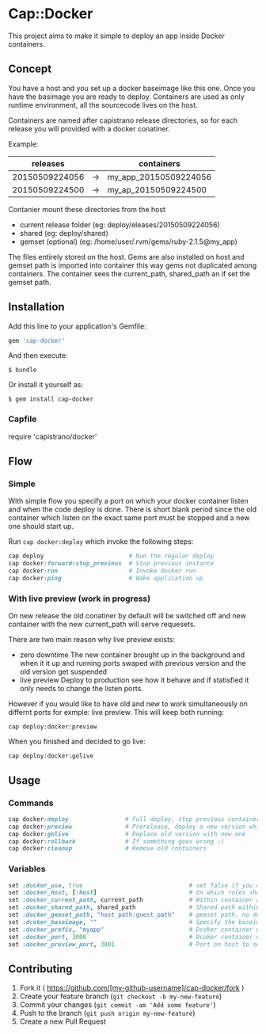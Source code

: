 # Cap::Docker

This project aims to make it simple to deploy an app inside Docker containers.

## Concept

You have a host and you set up a docker baseimage like this one. Once you have the basimage you are ready to deploy.
Containers are used as only runtime environment, all the sourcecode lives on the host.

Containers are named after capistrano release directories, so for each release you will provided with a docker conatiner.

Example:

releases         |    | containers
-----------------|----|----------------------
20150509224056   | -> | my_app_20150509224056
20150509224500   | -> | my_ap_20150509224500

Contanier mount these directories from the host
* current release folder (eg: deploy/eleases/20150509224056)
* shared                 (eg: deploy/shared)
* gemset (optional)      (eg: /home/user/.rvm/gems/ruby-2.1.5@my_app)

The files entirely stored on the host.
Gems are also installed on host and gemset path is imported into container this way gems not duplicated among containers. The container sees the current_path, shared_path an if set the gemset path.

## Installation

Add this line to your application's Gemfile:

```ruby
gem 'cap-docker'
```

And then execute:

    $ bundle

Or install it yourself as:

    $ gem install cap-docker

### Capfile
require 'capistrano/docker'

## Flow

### Simple

With simple flow you specify a port on which your docker container listen and when the code deploy is done. There is
short blank period since the old container which listen on the exact same port must be stopped and a new one should start up.

Run ```cap docker:deploy``` which invoke the following steps:

```ruby
cap deploy                        # Run the regular deploy
cap docker:forward:stop_previous  # Stop previous instance
cap docker:run                    # Invoke docker run 
cap docker:ping                   # Wake application up
```

### With live preview (work in progress)

On new release the old conatiner by default will be switched off and new container with the new
current_path will serve requesets.

There are two main reason why live preview exists:
* zero downtime 
  The new container brought up in the background and when it it up and running ports swaped with previous version
  and the old version get suspended
* live preview
  Deploy to production see how it behave and if statisfied it only needs to change the listen ports.

However if you would like to have old and new to work simultaneously on differnt ports for exmple: live preview.
This will keep both running:

``` cap deploy:docker:preview ```

When you finished and decided to go live:

``` cap deploy:docker:golive ```

## Usage

### Commands

```ruby
cap docker:deploy                # Full deploy, stop previous container
cap docker:preview               # Prerelease, deploy a new version while the old one available for the public
cap docker:golive                # Replace old version with new one
cap docker:rollback              # If something goes wrong ;)
cap docker:cleanup               # Remove old containers
```

### Variables

```ruby
set :docker_use, true                              # set false if you don't want to use it on a host
set :docker_host, [:host]                          # On which roles should docker command exceuted
set :docker_current_path, current_path             # Within container app will mounted into this directory
set :docker_shared_path, shared_path               # Shared path within container
set :docker_gemset_path, "host_path:guest_path"    # gemset path, no default, if not set not in use
set :dcoker_baseimage, ""                          # Specify the baseimage will be use to generate container
set :docker_prefix, "myapp"                        # Dcoker container name: prefix + capistarno directory name, eg: myapp_20150509174653
set :docker_port, 3000                             # Dcoker container exposed port
set :docker_preview_port, 3001                     # Port on host to see how new release will looks like
```

## Contributing

1. Fork it ( https://github.com/[my-github-username]/cap-docker/fork )
2. Create your feature branch (`git checkout -b my-new-feature`)
3. Commit your changes (`git commit -am 'Add some feature'`)
4. Push to the branch (`git push origin my-new-feature`)
5. Create a new Pull Request
